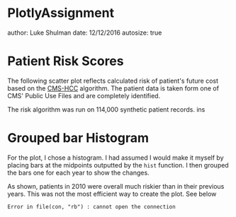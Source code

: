 PlotlyAssignment
========================================================
author: Luke Shulman
date: 12/12/2016
autosize: true



Patient Risk Scores
========================================================

The following scatter plot reflects calculated risk of patient's future cost based on the [CMS-HCC](https://www.cms.gov/Medicare/Health-Plans/MedicareAdvtgSpecRateStats/Risk-Adjustors.html) algorithm. The patient data is taken form one of CMS' Public Use Files and are completely identified.

The risk algorithm was run on 114,000 synthetic patient records. 
ins



Grouped bar Histogram
========================================================

For the plot, I chose a histogram. I had assumed I would make it myself by placing bars at the midpoints outputted by the `hist` function. I then grouped the bars one for each year to show the changes.

As shown, patients in 2010 were overall much riskier than in their previous years. This was not the most efficient way to create the plot. See below





```
Error in file(con, "rb") : cannot open the connection
```
